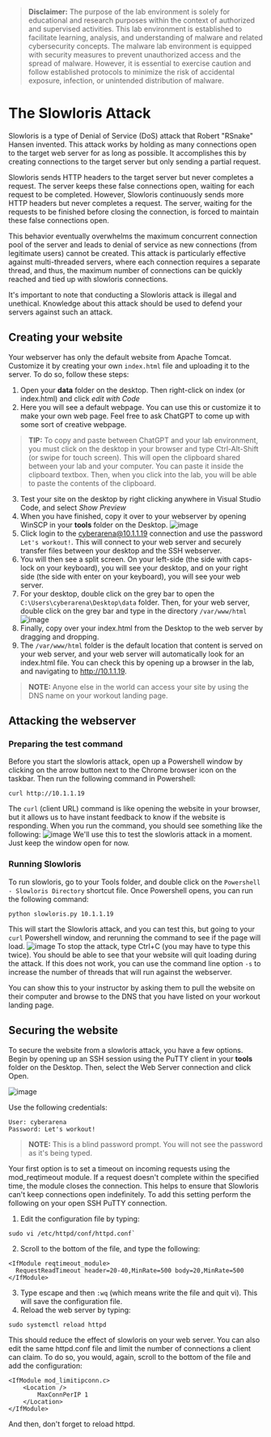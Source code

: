 > **Disclaimer:** The purpose of the lab environment is solely for educational and research purposes within the context of authorized and supervised activities. This lab environment is established to facilitate learning, analysis, and understanding of malware and related cybersecurity concepts. The malware lab environment is equipped with security measures to prevent unauthorized access and the spread of malware. However, it is essential to exercise caution and follow established protocols to minimize the risk of accidental exposure, infection, or unintended distribution of malware.

# The Slowloris Attack
Slowloris is a type of Denial of Service (DoS) attack that Robert "RSnake" Hansen invented. This attack works by holding as many connections open to the target web server for as long as possible. It accomplishes this by creating connections to the target server but only sending a partial request.

Slowloris sends HTTP headers to the target server but never completes a request. The server keeps these false connections open, waiting for each request to be completed. However, Slowloris continuously sends more HTTP headers but never completes a request. The server, waiting for the requests to be finished before closing the connection, is forced to maintain these false connections open.

This behavior eventually overwhelms the maximum concurrent connection pool of the server and leads to denial of service as new connections (from legitimate users) cannot be created. This attack is particularly effective against multi-threaded servers, where each connection requires a separate thread, and thus, the maximum number of connections can be quickly reached and tied up with slowloris connections.

It's important to note that conducting a Slowloris attack is illegal and unethical. Knowledge about this attack should be used to defend your servers against such an attack.

## Creating your website
Your webserver has only the default website from Apache Tomcat. Customize it by creating your own `index.html` file and uploading it to the server. To do so, follow these steps:
1. Open your **data** folder on the desktop. Then right-click on index (or index.html) and click _edit with Code_
2. Here you will see a default webpage. You can use this or customize it to make your own web page. Feel free to ask ChatGPT to come up with some sort of creative webpage.
> **TIP:** To copy and paste between ChatGPT and your lab environment, you must click on the desktop in your browser and type Ctrl-Alt-Shift (or swipe for touch screen). This will open the clipboard shared between your lab and your computer. You can paste it inside the clipboard textbox. Then, when you click into the lab, you will be able to paste the contents of the clipboard.
3. Test your site on the desktop by right clicking anywhere in Visual Studio Code, and select _Show Preview_
4. When you have finished, copy it over to your webserver by opening WinSCP in your **tools** folder on the Desktop.
![image](https://github.com/emerginganalytics/cyberarena/assets/50633591/d45a1ccc-f43b-4133-a1c9-e7aceadbc5d7)
5. Click login to the cyberarena@10.1.1.19 connection and use the password `Let's workout!`. This will connect to your web server and securely transfer files between your desktop and the SSH webserver.
6. You will then see a split screen. On your left-side (the side with caps-lock on your keyboard), you will see your desktop, and on your right side (the side with enter on your keyboard), you will see your web server.
7. For your desktop, double click on the grey bar to open the `C:\Users\cyberarena\Desktop\data` folder. Then, for your web server, double click on the grey bar and type in the directory `/var/www/html`
![image](https://github.com/emerginganalytics/cyberarena/assets/50633591/7f6406a9-a814-41ad-a0f3-cbb304f88024)
8. Finally, copy over your index.html from the Desktop to the web server by dragging and dropping.
9. The `/var/www/html` folder is the default location that content is served on your web server, and your web server will automatically look for an index.html file. You can check this by opening up a browser in the lab, and navigating to http://10.1.1.19.
> **NOTE:** Anyone else in the world can access your site by using the DNS name on your workout landing page.

## Attacking the webserver
### Preparing the test command
Before you start the slowloris attack, open up a Powershell window by clicking on the arrow button next to the Chrome browser icon on the taskbar. Then run the following command in Powershell:
```
curl http://10.1.1.19
```
The `curl` (client URL) command is like opening the website in your browser, but it allows us to have instant feedback to know if the website is responding. When you run the command, you should see something like the following:
![image](https://github.com/emerginganalytics/cyberarena/assets/50633591/472d3af2-33d2-48f2-8023-db809acac032)
We'll use this to test the slowloris attack in a moment. Just keep the window open for now.

### Running Slowloris
To run slowloris, go to your Tools folder, and double click on the `Powershell - Slowloris Directory` shortcut file. Once Powershell opens, you can run the following command:
```
python slowloris.py 10.1.1.19
```
This will start the Slowloris attack, and you can test this, but going to your `curl` Powershell window, and rerunning the command to see if the page will load.
![image](https://github.com/emerginganalytics/cyberarena/assets/50633591/4f661c05-f5f4-48ed-9daf-98a64fb69673)
To stop the attack, type Ctrl+C (you may have to type this twice).
You should be able to see that your website will quit loading during the attack. If this does not work, you can use the command line option `-s` to increase the number of threads that will run against the webserver.

You can show this to your instructor by asking them to pull the website on their computer and browse to the DNS that you have listed on your workout landing page.

## Securing the website
To secure the website from a slowloris attack, you have a few options. Begin by opening up an SSH session using the PuTTY client in your **tools** folder on the Desktop. Then, select the Web Server connection and click Open.

![image](https://github.com/emerginganalytics/cyberarena/assets/50633591/c8ff920c-918b-4eec-bc96-9895dc8c2692)

Use the following credentials:
```
User: cyberarena
Password: Let's workout!
```
> **NOTE:** This is a blind password prompt. You will not see the password as it's being typed.

Your first option is to set a timeout on incoming requests using the mod_reqtimeout module. If a request doesn't complete within the specified time, the module closes the connection. This helps to ensure that Slowloris can't keep connections open indefinitely. To add this setting perform the following on your open SSH PuTTY connection.
1. Edit the configuration file by typing:
```
sudo vi /etc/httpd/conf/httpd.conf`
```
2. Scroll to the bottom of the file, and type the following:
```
<IfModule reqtimeout_module>
  RequestReadTimeout header=20-40,MinRate=500 body=20,MinRate=500
</IfModule>
```
3. Type escape and then `:wq` (which means write the file and quit vi). This will save the configuration file.
4. Reload the web server by typing:
```
sudo systemctl reload httpd
```
This should reduce the effect of slowloris on your web server. You can also edit the same httpd.conf file and limit the number of connections a client can claim. To do so, you would, again, scroll to the bottom of the file and add the configuration:
```
<IfModule mod_limitipconn.c>
    <Location />
        MaxConnPerIP 1
    </Location>
</IfModule>
```
And then, don't forget to reload httpd.
